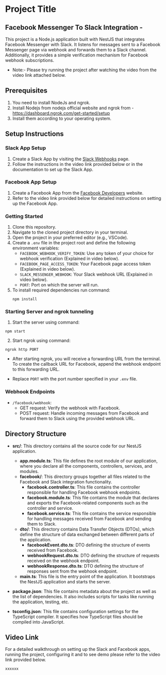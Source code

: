 # Project Title

## Facebook Messenger To Slack Integration -

This project is a Node.js application built with NestJS that integrates Facebook Messenger with Slack. It listens for messages sent to a Facebook Messenger page via webhook and forwards them to a Slack channel. Additionally, it provides a simple verification mechanism for Facebook webhook subscriptions.

- Note:- Please try running the project after watching the video from the video link attached below.

## Prerequisites

1. You need to install NodeJs and ngrok.
2. Install Nodejs from nodejs official website and ngrok from - https://dashboard.ngrok.com/get-started/setup
3. Install them according to your operating system.

## Setup Instructions

### Slack App Setup

1. Create a Slack App by visiting the [Slack Webhooks](https://api.slack.com/messaging/webhooks) page.
2. Follow the instructions in the video link provided below or in the documentation to set up the Slack App.

### Facebook App Setup

1. Create a Facebook App from the [Facebook Developers](https://developers.facebook.com/) website.
2. Refer to the video link provided below for detailed instructions on setting up the Facebook App.

### Getting Started

1. Clone this repository.
2. Navigate to the cloned project directory in your terminal.
3. Open the project in your preferred editor (e.g., VSCode).
4. Create a `.env` file in the project root and define the following environment variables:
   - `FACEBOOK_WEBHOOK_VERIFY_TOKEN`: Use any token of your choice for webhook verification (Explained in video below).
   - `FACEBOOK_PAGE_ACCESS_TOKEN`: Your Facebook page access token (Explained in video below).
   - `SLACK_MESSENGER_WEBHOOK`: Your Slack webhook URL (Explained in video below).
   - `PORT`: Port on which the server will run.
5. To install required dependencies run command:
   ```
   npm install
   ```

### Starting Server and ngrok tunneling

1. Start the server using command:

```
npm start
```

2. Start ngrok using command:

```
ngrok http PORT
```

- After starting ngrok, you will receive a forwarding URL from the terminal. To create the callback URL for Facebook, append the webhook endpoint to this forwarding URL.

- Replace `PORT` with the port number specified in your `.env` file.

### Webhook Endpoints

- `/facebook/webhook`:
  - GET request: Verify the webhook with Facebook.
  - POST request: Handle incoming messages from Facebook and forward them to Slack using the provided webhook URL.

## Directory Structure

- **src/**: This directory contains all the source code for our NestJS application.

  - **app.module.ts**: This file defines the root module of our application, where you declare all the components, controllers, services, and modules.
  - **facebook/**: This directory groups together all files related to the Facebook and Slack integration functionality.
    - **facebook.controller.ts**: This file contains the controller responsible for handling Facebook webhook endpoints.
    - **facebook.module.ts**: This file contains the module that declares and exports the Facebook-related components such as the controller and service.
    - **facebook.service.ts**: This file contains the service responsible for handling messages received from Facebook and sending them to Slack.
  - **dto/**: This directory contains Data Transfer Objects (DTOs), which define the structure of data exchanged between different parts of the application.
    - **facebookEvent.dto.ts**: DTO defining the structure of events received from Facebook.
    - **webhookRequest.dto.ts**: DTO defining the structure of requests received on the webhook endpoint.
    - **webhookResponse.dto.ts**: DTO defining the structure of responses sent from the webhook endpoint.
  - **main.ts**: This file is the entry point of the application. It bootstraps the NestJS application and starts the server.

- **package.json**: This file contains metadata about the project as well as the list of dependencies. It also includes scripts for tasks like running the application, testing, etc.

- **tsconfig.json**: This file contains configuration settings for the TypeScript compiler. It specifies how TypeScript files should be compiled into JavaScript.

## Video Link

For a detailed walkthrough on setting up the Slack and Facebook apps, running the project, configuring it and to see demo please refer to the video link provided below.

`xxxxxx`
